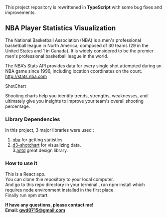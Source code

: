 This project repository is rewrittened in **TypeScript** with some bug fixes and improvements.

## NBA Player Statistics Visualization

The National Basketball Association (NBA) is a men's professional basketball league in North America; composed of 30 teams (29 in the United States and 1 in Canada). It is widely considered to be the premier men's professional basketball league in the world.

The NBA’s Stats API provides data for every single shot attempted during an NBA game since 1996, including location coordinates on the court. http://stats.nba.com

ShotChart

Shooting charts help you identify trends, strengths, weaknesses, and ultimately give you insights to improve your team's overall shooting percentage.

### Library Dependencies

In this project, 3 major libraries were used : <br />

1. [nba](https://github.com/bttmly/nba) for getting statistics<br />
2. [d3-shotchart](https://github.com/mamcmanus/d3-shotchart) for visualizing data.<br /> 3.[antd](https://ant.design) great design library.<br />

### How to use it

This is a React app.<br />
You can clone thie repository to your local computer.<br />
And go to this repo directory in your terminal , run npm install which requires node environment installed in the first place.<br />
Finally run npm start.<br />

**If have any questions, please contact me!** <br />
**Email: gwd0715@gmail.com**
